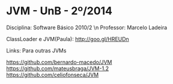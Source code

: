 
JVM - UnB - 2º/2014
======

Disciplina: Software Básico 2010/2 \n
Professor: Marcelo Ladeira 

ClassLoader e JVM(Paula): http://goo.gl/HREUDn

Links: Para outras JVMs

https://github.com/bernardo-macedo/JVM
https://github.com/mateusbraga/JVM-1.2
https://github.com/celiofonseca/JVM
